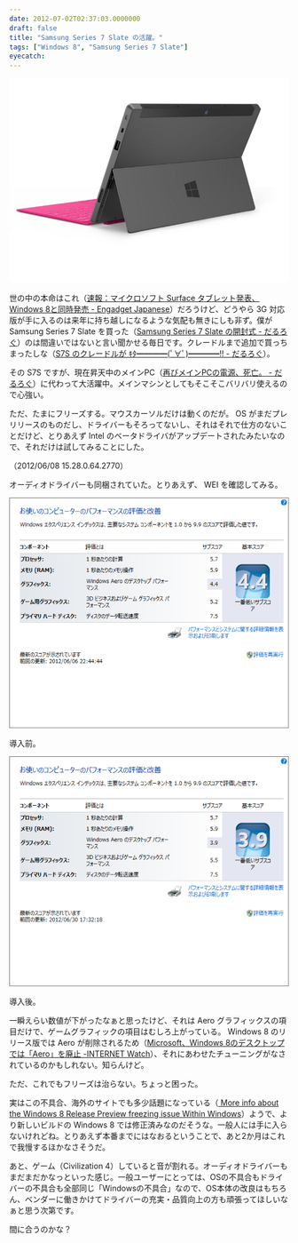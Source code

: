 ```yaml
---
date: 2012-07-02T02:37:03.0000000
draft: false
title: "Samsung Series 7 Slate の活躍。"
tags: ["Windows 8", "Samsung Series 7 Slate"]
eyecatch: 
---
```

<p><img src="20120702021247.jpg" alt="f:id:daruyanagi:20120702021247j:plain" title="f:id:daruyanagi:20120702021247j:plain" class="hatena-fotolife"></p><p>世の中の本命はこれ（<a href="http://japanese.engadget.com/2012/06/18/surface/">&#x901F;&#x5831;&#xFF1A;&#x30DE;&#x30A4;&#x30AF;&#x30ED;&#x30BD;&#x30D5;&#x30C8; Surface &#x30BF;&#x30D6;&#x30EC;&#x30C3;&#x30C8;&#x767A;&#x8868;&#x3001;Windows 8&#x3068;&#x540C;&#x6642;&#x767A;&#x58F2; - Engadget Japanese</a>）だろうけど、どうやら 3G 対応版が手に入るのは来年に持ち越しになるような気配も無きにしも非ず。僕が Samsung Series 7 Slate を買った（<a href="http://daruyanagi.hatenablog.com/entry/2012/06/07/081352">Samsung Series 7 Slate &#x306E;&#x958B;&#x5C01;&#x5F0F; - &#x3060;&#x308B;&#x308D;&#x3050;</a>）のは間違いではないと言い聞かせる毎日です。クレードルまで追加で買っちまったしな（<a href="http://daruyanagi.hatenablog.com/entry/2012/06/19/222214">S7S &#x306E;&#x30AF;&#x30EC;&#x30FC;&#x30C9;&#x30EB;&#x304C; &#xFF77;&#xFF80;&#x2501;&#x2501;&#x2501;&#x2501;(&#xFF9F;&forall;&#xFF9F;)&#x2501;&#x2501;&#x2501;&#x2501;!! - &#x3060;&#x308B;&#x308D;&#x3050;</a>）。</p><p>その S7S ですが、現在昇天中のメインPC（<a href="http://daruyanagi.hatenablog.com/entry/2012/06/30/164750">&#x518D;&#x3073;&#x30E1;&#x30A4;&#x30F3;PC&#x306E;&#x96FB;&#x6E90;&#x3001;&#x6B7B;&#x4EA1;&#x3002; - &#x3060;&#x308B;&#x308D;&#x3050;</a>）に代わって大活躍中。メインマシンとしてもそこそこバリバリ使えるので心強い。</p><p>ただ、たまにフリーズする。マウスカーソルだけは動くのだが。 OS がまだプレリリースのものだし、ドライバーもそろってないし、それはそれで仕方のないことだけど、とりあえず Intel のベータドライバがアップデートされたみたいなので、それだけは試してみることにした。</p><p><a href="http://downloadcenter.intel.com/Detail_Desc.aspx?lang=jpn&DwnldID=21180"></a> （2012/06/08 15.28.0.64.2770）</p><p>オーディオドライバーも同梱されていた。とりあえず、 WEI を確認してみる。</p><p><img src="20120702022259.png" alt="f:id:daruyanagi:20120702022259p:plain" title="f:id:daruyanagi:20120702022259p:plain" class="hatena-fotolife"></p><p>導入前。</p><p><img src="20120702022329.png" alt="f:id:daruyanagi:20120702022329p:plain" title="f:id:daruyanagi:20120702022329p:plain" class="hatena-fotolife"></p><p>導入後。</p><p>一瞬えらい数値が下がったなぁと思ったけど、それは Aero グラフィックスの項目だけで、ゲームグラフィックの項目はむしろ上がっている。 Windows 8 のリリース版では Aero が削除されるため（<a href="http://internet.watch.impress.co.jp/docs/news/20120522_534471.html">Microsoft&#x3001;Windows 8&#x306E;&#x30C7;&#x30B9;&#x30AF;&#x30C8;&#x30C3;&#x30D7;&#x3067;&#x306F;&#x300C;Aero&#x300D;&#x3092;&#x5EC3;&#x6B62; -INTERNET Watch</a>）、それにあわせたチューニングがなされているのかもしれない。知らんけど。</p><p>ただ、これでもフリーズは治らない。ちょっと困った。</p><p>実はこの不具合、海外のサイトでも多少話題になっている（<a href="http://www.withinwindows.com/2012/06/26/more-info-about-the-windows-8-release-preview-freezing-issue/">  More info about the Windows 8 Release Preview freezing issue Within Windows</a>）ようで、より新しいビルドの Windows 8 では修正済みなのだそうな。一般人には手に入らないけれどね。とりあえず本番までにはなおるということで、あと2か月はこれで我慢するほかなさそうだ。</p><p>あと、ゲーム（Civilization 4）していると音が割れる。オーディオドライバーもまだまだかなっといった感じ。一般ユーザーにとっては、OSの不具合もドライバーの不具合も全部同じ「Windowsの不具合」なので、OS本体の改良はもちろん、ベンダーに働きかけてドライバーの充実・品質向上の方も頑張ってほしいなぁと思う次第です。</p><p>間に合うのかな？</p>
